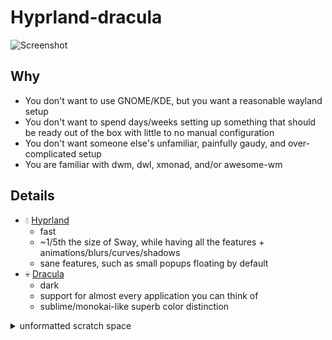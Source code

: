 # Hyprland-dracula

![Screenshot](https://raw.githubusercontent.com/dracula/hyprland/main/screenshot.png)

## Why

- You don't want to use GNOME/KDE, but you want a reasonable wayland setup
- You don't want to spend days/weeks setting up something that should be ready out of the box with little to no manual configuration
- You don't want someone else's unfamiliar, painfully gaudy, and over-complicated setup
- You are familiar with dwm, dwl, xmonad, and/or awesome-wm

## Details

- 💧️ [Hyprland](https://github.com/hyprwm/Hyprland)
  - fast
  - ~1/5th the size of Sway, while having all the features + animations/blurs/curves/shadows
  - sane features, such as small popups floating by default
- 💀️ [Dracula](https://github.com/dracula/dracula-theme/tree/master/themes)
  - dark
  - support for almost every application you can think of
  - sublime/monokai-like superb color distinction

<details><summary>unformatted scratch space</summary>

- `edit hyprland.def.conf to configure (add monitor, etc.) and save as hyprland.conf`
  - suggested: [Arch Linux Full-Disk Encryption Installation Guide](https://gist.github.com/huntrar/e42aee630bee3295b2c671d098c81268) with linux-hardened kernel
  - email: aerc
  - task manager: btop, nvtop (theme included in btop settings)
  - big editor: doom emacs
    - config.el: `(setq doom-theme 'doom-dracula)`
  - litle editor: vis [theme](https://github.com/dracula/vis)
  - system info: fastfetch
  - terminal: foot [theme](https://github.com/dracula/foot)
  - launcher: fuzzel [theme](https://github.com/dracula/fuzzel)
  - file manager: [nnn](https://github.com/jarun/nnn)
  - configure gtk: nwg-look [theme](https://github.com/dracula/gtk)
  - configure qt: kvantum & qt5ct/qt6ct [theme](https://github.com/dracula/gtk/tree/master/kde)
  - configure mime: selectdefaultapplication
  - swaylock [theme](https://github.com/dracula/swaylock)
  - waybar [theme](https://github.com/dracula/waybar)
  - login shell: dash
  - interactive shell: bash, until I find something better. ksh is too minimal and problematic.
  - flatpak global settings, network/filesystem access disabled default
  - lutris flatpak - sandboxed windows applications
  - xdg-user-dirs shorthand defaults
  - more: https://github.com/ibraheemdev/modern-unix

- cursor: https://www.opendesktop.org/u/muha0644
- wallpaper: https://www.pixiv.net/en/users/2750946
- font: noto sans cjk
  - hinting: `none`
  - antialiasing: `rgba`
- terminal font: iosevka, https://github.com/be5invis/Sarasa-Gothic
  - config.el: `(setq doom-font (font-spec :family "iosevka" :size 14))`

inspiration: https://github.com/owl4ce/dotfiles https://github.com/linuxmobile/hyprland-dots 

</details>
